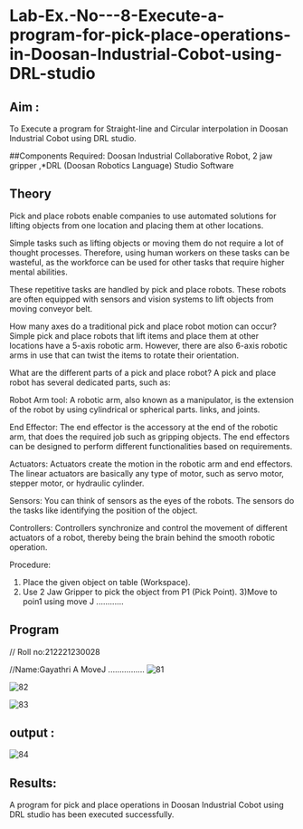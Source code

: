 # Lab-Ex.-No---8-Execute-a-program-for-pick-place-operations-in-Doosan-Industrial-Cobot-using-DRL-studio
## Aim :
To Execute a program for Straight-line and Circular interpolation in Doosan Industrial Cobot using DRL studio.

##Components Required: Doosan Industrial Collaborative Robot, 2 jaw gripper ,*DRL (Doosan Robotics Language) Studio Software


## Theory 
Pick and place robots enable companies to use automated solutions for lifting objects from one location and placing them at other locations.

Simple tasks such as lifting objects or moving them do not require a lot of thought processes. Therefore, using human workers on these tasks can be wasteful, as the workforce can be used for other tasks that require higher mental abilities.

These repetitive tasks are handled by pick and place robots. These robots are often equipped with sensors and vision systems to lift objects from moving conveyor belt.

How many axes do a traditional pick and place robot motion can occur?
Simple pick and place robots that lift items and place them at other locations have a 5-axis robotic arm. However, there are also 6-axis robotic arms in use that can twist the items to rotate their orientation.

What are the different parts of a pick and place robot?
A pick and place robot has several dedicated parts, such as:

Robot Arm tool: A robotic arm, also known as a manipulator, is the extension of the robot by using cylindrical or spherical parts. links, and joints.

End Effector: The end effector is the accessory at the end of the robotic arm, that does the required job such as gripping objects. The end effectors can be designed to perform different functionalities based on requirements.

Actuators: Actuators create the motion in the robotic arm and end effectors. The linear actuators are basically any type of motor, such as servo motor, stepper motor, or hydraulic cylinder.

Sensors: You can think of sensors as the eyes of the robots. The sensors do the tasks like identifying the position of the object.

Controllers: Controllers synchronize and control the movement of different actuators of a robot, thereby being the brain behind the smooth robotic operation.



Procedure:


1) Place the given object on table (Workspace).
2) Use 2 Jaw Gripper to pick the object from P1 (Pick Point). 
3)Move to poin1 using move J
............


## Program 
// Roll no:212221230028

//Name:Gayathri A
MoveJ ................
![81](https://user-images.githubusercontent.com/94154854/176846610-61f34c17-1e8c-4d4b-852b-45318a9f1bd2.png)

![82](https://user-images.githubusercontent.com/94154854/176846563-a9a8b7a9-a6f6-4d86-a2cf-c86ac6930897.png)

![83](https://user-images.githubusercontent.com/94154854/176846501-49ba1816-b88a-4c49-b05f-5029ec388174.png)


## output : 
![84](https://user-images.githubusercontent.com/94154854/176846643-ef3bde1d-f2a1-49fe-a89d-5aa4a3a1f323.png)


## Results: 
A program for pick and place operations in Doosan Industrial Cobot using DRL studio has been executed successfully.





